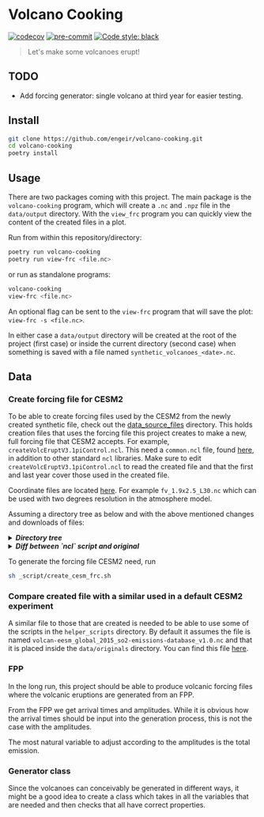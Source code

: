 # Volcano Cooking

[![codecov](https://codecov.io/gh/engeir/volcano-cooking/branch/main/graph/badge.svg?token=8I5VE7LYA4)](https://codecov.io/gh/engeir/volcano-cooking)
[![pre-commit](https://img.shields.io/badge/pre--commit-enabled-brightgreen?logo=pre-commit&logoColor=white)](https://github.com/pre-commit/pre-commit)
[![Code style: black](https://img.shields.io/badge/code%20style-black-000000.svg)](https://github.com/psf/black)

> Let's make some volcanoes erupt!

## TODO

-   Add forcing generator: single volcano at third year for easier testing.

## Install

```sh
git clone https://github.com/engeir/volcano-cooking.git
cd volcano-cooking
poetry install
```

## Usage

There are two packages coming with this project. The main package is the `volcano-cooking`
program, which will create a `.nc` and `.npz` file in the `data/output` directory. With
the `view_frc` program you can quickly view the content of the created files in a plot.

Run from within this repository/directory:
```sh
poetry run volcano-cooking
poetry run view-frc <file.nc>
```

or run as standalone programs:

```sh
volcano-cooking
view-frc <file.nc>
```

An optional flag can be sent to the `view-frc` program that will save the plot: `view-frc
-s <file.nc>`.

In either case a `data/output` directory will be created at the root of the project (first
case) or inside the current directory (second case) when something is saved with a file
named `synthetic_volcanoes_<date>.nc`.

## Data

### Create forcing file for CESM2

To be able to create forcing files used by the CESM2 from the newly created synthetic
file, check out the [data_source_files] directory. This holds creation files that uses the
forcing file this project creates to make a new, full forcing file that CESM2 accepts. For
example, `createVolcEruptV3.1piControl.ncl`. This need a `common.ncl` file, found
[here](common-nlc), in addition to other standard `ncl` libraries. Make sure to edit
`createVolcEruptV3.1piControl.ncl` to read the created file and that the first and last
year cover those used in the created file.

Coordinate files are located [here](coord-file). For example `fv_1.9x2.5_L30.nc` which can
be used with two degrees resolution in the atmosphere model.

Assuming a directory tree as below and with the above mentioned changes and downloads of
files:

<details><summary><i><b>Directory tree</b></i></summary><br><ul>

```
.
├── data
│   ├── originals
│   │   ├── createVolcEruptV3.1piControl.ncl
│   │   ├── createVolcEruptV3.1piControl.ncl.original
│   │   ├── fv_0.9x1.25_L30.nc
│   │   ├── fv_1.9x2.5_L30.nc
│   │   ├── volcan-eesm_global_2015_so2-emissions-database_v1.0.nc
│   └── output
│       ├── synthetic_volcanoes_20211126_1128.nc
│       └── synthetic_volcanoes_20211126_1128.npz
├── LICENSE
├── poetry.lock
├── pyproject.toml
├── README.md
├── setup.cfg
├── src
│   └── ...
└── tests
    └── ...
```

</ul></details>

<details><summary><i><b>Diff between `ncl` script and original</b></i></summary><br><ul>

```
1c1
< load "/home/een023/programs/miniconda3/ncl/lib/common.ncl"
---
> load "$CODE_PATH/ncl/lib/common.ncl"
20,21c20,21
<   res="2deg"
<   print("Horizontal resolution not set; defaulting to 2deg (1.9x2.5). For 0.95x1.25: setenv resolution 1deg")
---
>   res="1deg"
>   print("Horizontal resolution not set; defaulting to 1deg (0.95x1.25). For 1.9x2.5: setenv resolution 2deg")
25c25
<   templateFilename = getenv("COORDS2DEG")
---
>   templateFilename = "/glade/work/mmills/inputdata/grids/coords_1.9x2.5_L88_c150828.nc"
28c28
<     templateFilename = getenv("COORDS1DEG")
---
>     templateFilename = "/glade/work/mmills/inputdata/grids/coords_0.95x1.25_L70_c150828.nc"
56,57c56,57
< filepath=getenv("SYNTH_FILE_DIR")+"/"
< outfilepath=getenv("DATA_OUT")+"/"
---
> filepath="/glade/work/mmills/data/VolcanEESM/"
> outfilepath="/glade/p/acom/acom-climate/cesm2/inputdata/atm/cam/chem/stratvolc/"
59,60c59,60
< infilename = getenv("SYNTH_BASE")
< infiletype = getenv("SYNTH_EXT")
---
> infilename   ="volcan-eesm_global_2015_so2-emissions-database_v3.1_c180414"
> infiletype = "nc"
62c62
< outfilename="VolcanEESMvEnger_piControl_SO2_"+firstYear+"-"+lastYear+"average"
---
> outfilename="VolcanEESMv3.10_piControl_SO2_"+firstYear+"-"+lastYear+"average"
```

</ul></details>

To generate the forcing file CESM2 need, run

```sh
sh _script/create_cesm_frc.sh
```

### Compare created file with a similar used in a default CESM2 experiment

A similar file to those that are created is needed to be able to use some of the scripts
in the `helper_scripts` directory. By default it assumes the file is named
`volcan-eesm_global_2015_so2-emissions-database_v1.0.nc` and that it is placed inside the
`data/originals` directory. You can find this file [here](volc-frc).

### FPP

In the long run, this project should be able to produce volcanic forcing files where the
volcanic eruptions are generated from an FPP.

From the FPP we get arrival times and amplitudes. While it is obvious how the arrival
times should be input into the generation process, this is not the case with the
amplitudes.

The most natural variable to adjust according to the amplitudes is the total emission.

### Generator class

Since the volcanoes can conceivably be generated in different ways, it might be a good
idea to create a class which takes in all the variables that are needed and then checks
that all have correct properties.

[data_source_files]: https://svn.code.sf.net/p/codescripts/code/trunk/ncl/emission
[common-ncl]: http://svn.code.sf.net/p/codescripts/code/trunk/ncl/lib/common.ncl
[coord-file]: https://svn-ccsm-inputdata.cgd.ucar.edu/trunk/inputdata/atm/cam/coords/
[vold-frc]: http://catalogue.ceda.ac.uk/uuid/bfbd5ec825fa422f9a858b14ae7b2a0d
